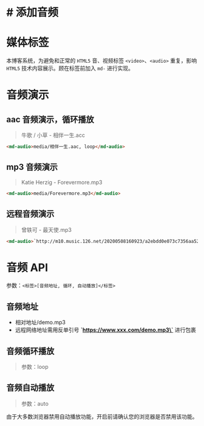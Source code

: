 # # 添加音频

# 媒体标签

本博客系统，为避免和正常的 `HTML5` 音、视频标签 `<video>`、`<audio>` 重复，影响 `HTML5` 技术内容展示。顾在标签前加入 `md-` 进行实现。

# 音频演示

## aac 音频演示，循环播放

> 牛歌 / 小草 - 相伴一生.acc

```html
<md-audio>media/相伴一生.aac, loop</md-audio>
```

## mp3 音频演示

> Katie Herzig - Forevermore.mp3

```html
<md-audio>media/Forevermore.mp3</md-audio>
```


## 远程音频演示

> 曾轶可 - 最天使.mp3

```html
<md-audio>`http://m10.music.126.net/20200508160923/a2ebdd0e073c7356aa5219943a5bf1be/ymusic/1c3c/b368/490e/375a0b1996f1c3cd02e7d19350574ad8.mp3`</md-audio>
```

# 音频 API

参数：`<标签>[音频地址, 循环, 自动播放]</标签>`

## 音频地址

- 相对地址/demo.mp3
- 远程网络地址需用反单引号 **\`https://www.xxx.com/demo.mp3\`** 进行包裹

## 音频循环播放

> 参数：loop

## 音频自动播放

> 参数：auto

由于大多数浏览器禁用自动播放功能，开启前请确认您的浏览器是否禁用该功能。
